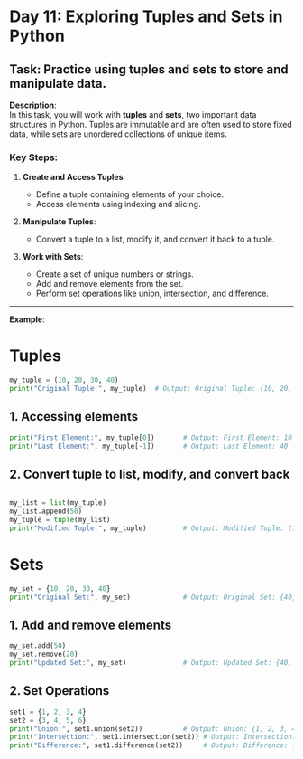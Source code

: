 # Day 11: Exploring Tuples and Sets in Python

## **Task**: Practice using tuples and sets to store and manipulate data.  

**Description**:  
In this task, you will work with **tuples** and **sets**, two important data structures in Python. Tuples are immutable and are often used to store fixed data, while sets are unordered collections of unique items.  

### **Key Steps**:  
1. **Create and Access Tuples**:  
   - Define a tuple containing elements of your choice.  
   - Access elements using indexing and slicing.  

2. **Manipulate Tuples**:  
   - Convert a tuple to a list, modify it, and convert it back to a tuple.  

3. **Work with Sets**:  
   - Create a set of unique numbers or strings.  
   - Add and remove elements from the set.  
   - Perform set operations like union, intersection, and difference.  

---

**Example**:  

# Tuples
```python
my_tuple = (10, 20, 30, 40)
print("Original Tuple:", my_tuple)  # Output: Original Tuple: (10, 20, 30, 40)
```

## 1. Accessing elements
```python
print("First Element:", my_tuple[0])       # Output: First Element: 10
print("Last Element:", my_tuple[-1])       # Output: Last Element: 40
```

## 2. Convert tuple to list, modify, and convert back
```python

my_list = list(my_tuple)
my_list.append(50)
my_tuple = tuple(my_list)
print("Modified Tuple:", my_tuple)         # Output: Modified Tuple: (10, 20, 30, 40, 50)
```

# Sets
```python
my_set = {10, 20, 30, 40}
print("Original Set:", my_set)             # Output: Original Set: {40, 10, 20, 30}
```

## 1. Add and remove elements
```python
my_set.add(50)
my_set.remove(20)
print("Updated Set:", my_set)              # Output: Updated Set: {40, 10, 50, 30}
```

## 2. Set Operations
```python
set1 = {1, 2, 3, 4}
set2 = {3, 4, 5, 6}
print("Union:", set1.union(set2))          # Output: Union: {1, 2, 3, 4, 5, 6}
print("Intersection:", set1.intersection(set2)) # Output: Intersection: {3, 4}
print("Difference:", set1.difference(set2))     # Output: Difference: {1, 2}
```
